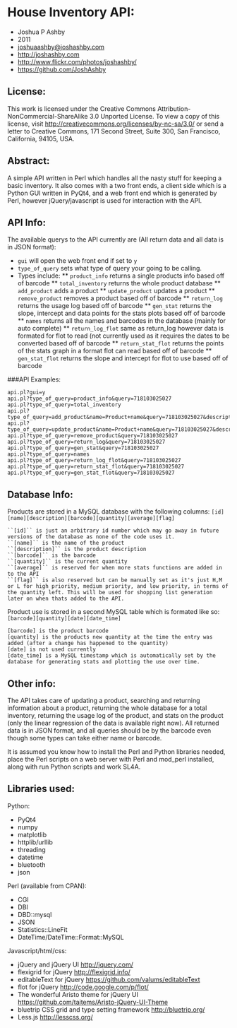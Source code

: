 House Inventory API:
=============
* Joshua P Ashby
* 2011
* joshuaashby@joshashby.com
* http://joshashby.com
* http://www.flickr.com/photos/joshashby/
* https://github.com/JoshAshby

License:
-------------
This work is licensed under the Creative Commons Attribution-NonCommercial-ShareAlike 3.0 Unported License. To view a copy of this license, visit http://creativecommons.org/licenses/by-nc-sa/3.0/ or send a letter to Creative Commons, 171 Second Street, Suite 300, San Francisco, California, 94105, USA.

Abstract:
-------------
A simple API written in Perl which handles all the nasty stuff for keeping a basic inventory. It also comes with a two front ends, a client side which is a Python GUI written in PyQt4, and a web front end which is generated by Perl, however jQuery/javascript is used for interaction with the API.

API Info:
--------------

The available querys to the API currently are (All return data and all data is in JSON format):
* ``gui`` will open the web front end if set to ``y``
* ``type_of_query`` sets what type of query your going to be calling.
* Types include:
** ``product_info`` returns a single products info based off of barcode
** ``total_inventory`` returns the whole product database
** ``add_product`` adds a product
** ``update_product`` updates a product
** ``remove_product`` removes a product based off of barcode
** ``return_log`` returns the usage log based off of barcode
** ``gen_stat`` returns the slope, intercept and data points for the stats plots based off of barcode
** ``names`` returns all the names and barcodes in the database (mainly for auto complete)
** ``return_log_flot`` same as return_log however data is formated for flot to read (not currently used as it requires the dates to be converted based off of barcode
** ``return_stat_flot`` returns the points of the stats graph in a format flot can read based off of barcode
** ``gen_stat_flot`` returns the slope and intercept for flot to use based off of barcode

###API Examples:

	api.pl?gui=y
	api.pl?type_of_query=product_info&query=718103025027
	api.pl?type_of_query=total_inventory
	api.pl?type_of_query=add_product&name=Product+name&query=718103025027&description=Description+of+product&quantity=3&flag=L
	api.pl?type_of_query=update_product&name=Product+name&query=718103025027&description=Description+of+product&quantity=3&flag=L
	api.pl?type_of_query=remove_product&query=718103025027
	api.pl?type_of_query=return_log&query=718103025027
	api.pl?type_of_query=gen_stat&query=718103025027 
	api.pl?type_of_query=names
	api.pl?type_of_query=return_log_flot&query=718103025027
	api.pl?type_of_query=return_stat_flot&query=718103025027
	api.pl?type_of_query=gen_stat_flot&query=718103025027


Database Info:
--------------------------

Products are stored in a MySQL database with the following columns:
``[id][name][description][barcode][quantity][average][flag]``

	``[id]`` is just an arbitrary id number which may go away in future versions of the database as none of the code uses it.
	``[name]`` is the name of the product
	``[description]`` is the product description
	``[barcode]`` is the barcode
	``[quantity]`` is the current quantity
	``[average]`` is reserved for when more stats functions are added in to the API
	``[flag]`` is also reserved but can be manually set as it's just H,M or L for high priority, medium priority, and low priority, in terms of the quantity left. This will be used for shopping list generation later on when thats added to the API.

Product use is stored in a second MySQL table which is formated like so:
``[barcode][quantity][date][date_time]``

	[barcode] is the product barcode
	[quantity] is the products new quantity at the time the entry was added (after a change has happened to the quantity)
	[date] is not used currently
	[date_time] is a MySQL timestamp which is automatically set by the database for generating stats and plotting the use over time.

Other info:
-----------------

The API takes care of updating a product, searching and returning information about a product, returning the whole database for a total inventory, returning the usage log of the product, and stats on the product (only the linear regression of the data is available right now).
All returned data is in JSON format, and all queries should be by the barcode even though some types can take either name or barcode.

It is assumed you know how to install the Perl and Python libraries needed, place the Perl scripts on a web server with Perl and mod_perl installed, along with run Python scripts and work SL4A.

Libraries used:
----------------------

Python:

* PyQt4
* numpy
* matplotlib
* httplib/urllib
* threading
* datetime
* bluetooth
* json

Perl (available from CPAN):

* CGI
* DBI
* DBD::mysql
* JSON
* Statistics::LineFit
* DateTime/DateTime::Format::MySQL

Javascript/html/css:

* jQuery and jQuery UI http://jquery.com/
* flexigrid for jQuery http://flexigrid.info/
* editableText for jQuery https://github.com/valums/editableText
* flot for jQuery http://code.google.com/p/flot/
* The wonderful Aristo theme for jQuery UI https://github.com/taitems/Aristo-jQuery-UI-Theme
* bluetrip CSS grid and type setting framework http://bluetrip.org/
* Less.js http://lesscss.org/